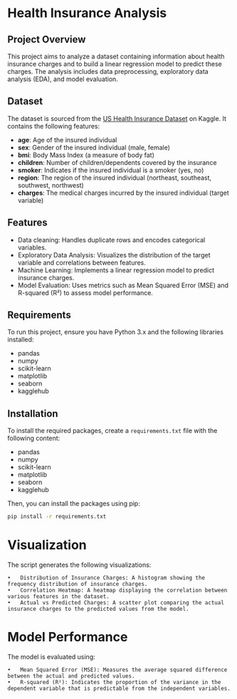 # Health Insurance Analysis

## Project Overview
This project aims to analyze a dataset containing information about health insurance charges and to build a linear regression model to predict these charges. The analysis includes data preprocessing, exploratory data analysis (EDA), and model evaluation.

## Dataset
The dataset is sourced from the [US Health Insurance Dataset](https://www.kaggle.com/datasets/teertha/ushealthinsurancedataset) on Kaggle. It contains the following features:

- **age**: Age of the insured individual
- **sex**: Gender of the insured individual (male, female)
- **bmi**: Body Mass Index (a measure of body fat)
- **children**: Number of children/dependents covered by the insurance
- **smoker**: Indicates if the insured individual is a smoker (yes, no)
- **region**: The region of the insured individual (northeast, southeast, southwest, northwest)
- **charges**: The medical charges incurred by the insured individual (target variable)

## Features
- Data cleaning: Handles duplicate rows and encodes categorical variables.
- Exploratory Data Analysis: Visualizes the distribution of the target variable and correlations between features.
- Machine Learning: Implements a linear regression model to predict insurance charges.
- Model Evaluation: Uses metrics such as Mean Squared Error (MSE) and R-squared (R²) to assess model performance.

## Requirements
To run this project, ensure you have Python 3.x and the following libraries installed:
- pandas
- numpy
- scikit-learn
- matplotlib
- seaborn
- kagglehub

## Installation
To install the required packages, create a `requirements.txt` file with the following content:
- pandas
- numpy
- scikit-learn
- matplotlib
- seaborn
- kagglehub

Then, you can install the packages using pip:

```bash
pip install -r requirements.txt
```

# Visualization

The script generates the following visualizations:

	•	Distribution of Insurance Charges: A histogram showing the frequency distribution of insurance charges.
	•	Correlation Heatmap: A heatmap displaying the correlation between various features in the dataset.
	•	Actual vs Predicted Charges: A scatter plot comparing the actual insurance charges to the predicted values from the model.

# Model Performance

The model is evaluated using:

	•	Mean Squared Error (MSE): Measures the average squared difference between the actual and predicted values.
	•	R-squared (R²): Indicates the proportion of the variance in the dependent variable that is predictable from the independent variables.
